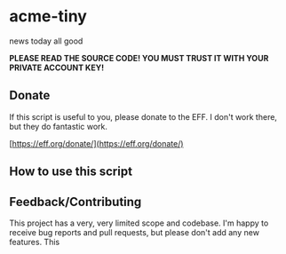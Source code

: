 # acme-tiny

news today
all good

**PLEASE READ THE SOURCE CODE! YOU MUST TRUST IT WITH YOUR PRIVATE ACCOUNT KEY!**

## Donate

If this script is useful to you, please donate to the EFF. I don't work there,
but they do fantastic work.

[https://eff.org/donate/](https://eff.org/donate/)

## How to use this script


## Feedback/Contributing

This project has a very, very limited scope and codebase. I'm happy to receive
bug reports and pull requests, but please don't add any new features. This
